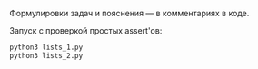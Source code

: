 Формулировки задач и пояснения — в комментариях в коде.

Запуск с проверкой простых assert'ов: 
```bash
python3 lists_1.py
python3 lists_2.py
```